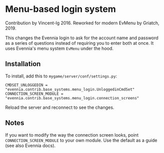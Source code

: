 # Menu-based login system

Contribution by Vincent-lg 2016. Reworked for modern EvMenu by Griatch, 2019.

This changes the Evennia login to ask for the account name and password as a series
of questions instead of requiring you to enter both at once. It uses Evennia's 
menu system `EvMenu` under the hood.

## Installation

To install, add this to `mygame/server/conf/settings.py`:

    CMDSET_UNLOGGEDIN = "evennia.contrib.base_systems.menu_login.UnloggedinCmdSet"
    CONNECTION_SCREEN_MODULE = "evennia.contrib.base_systems.menu_login.connection_screens"

Reload the server and reconnect to see the changes.

## Notes

If you want to modify the way the connection screen looks, point
`CONNECTION_SCREEN_MODULE` to your own module. Use the default as a
guide (see also Evennia docs).
